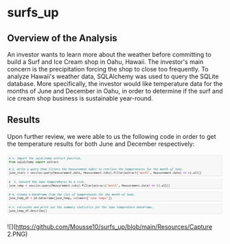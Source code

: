 # surfs_up

## Overview of the Analysis 

An investor wants to learn more about the weather before committing to build a Surf and Ice Cream shop in Oahu, Hawaii. The investor's main concern is the precipitation forcing the shop to close too frequently. To analyze Hawaii's weather data, SQLAlchemy was used to query the SQLite database. More specifically, the investor would like temperature data for the months of June and December in Oahu, in order to determine if the surf and ice cream shop business is sustainable year-round.

## Results

Upon further review, we were able to us the following code in order to get the temperature results for both June and December respectively: 

![](https://github.com/Mousse10/surfs_up/blob/main/Resources/Capture.PNG)

![](https://github.com/Mousse10/surfs_up/blob/main/Resources/Capture 2.PNG)
